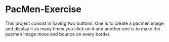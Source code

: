 # PacMen-Exercise
This project consist in having two buttons. One is to create a pacmen image and display it as many times you click on it and another one is to make the pacmen image move and bounce on every border.
